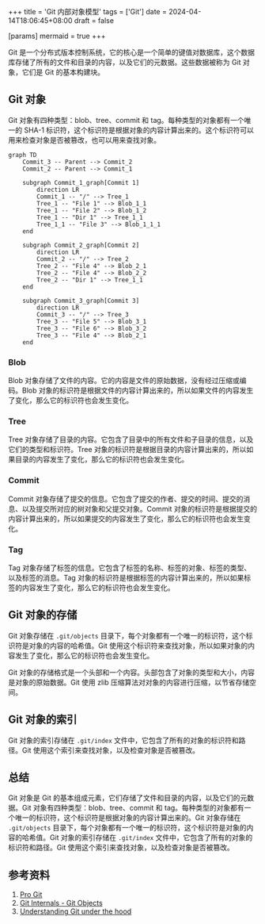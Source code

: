 +++
title = 'Git 内部对象模型'
tags = ['Git']
date = 2024-04-14T18:06:45+08:00
draft = false

[params]
mermaid = true
+++

Git 是一个分布式版本控制系统，它的核心是一个简单的键值对数据库，这个数据库存储了所有的文件和目录的内容，以及它们的元数据。这些数据被称为 Git 对象，它们是 Git 的基本构建块。

## Git 对象

Git 对象有四种类型：blob、tree、commit 和 tag。每种类型的对象都有一个唯一的 SHA-1 标识符，这个标识符是根据对象的内容计算出来的。这个标识符可以用来检查对象是否被篡改，也可以用来查找对象。

```mermaid
graph TD
    Commit_3 -- Parent --> Commit_2
    Commit_2 -- Parent --> Commit_1

    subgraph Commit_1_graph[Commit 1]
        direction LR
        Commit_1 -- "/" --> Tree_1
        Tree_1 -- "File 1" --> Blob_1_1
        Tree_1 -- "File 2" --> Blob_1_2
        Tree_1 -- "Dir 1" --> Tree_1_1
        Tree_1_1 -- "File 3" --> Blob_1_1_1
    end

    subgraph Commit_2_graph[Commit 2]
        direction LR
        Commit_2 -- "/" --> Tree_2
        Tree_2 -- "File 4" --> Blob_2_1
        Tree_2 -- "File 4" --> Blob_2_2
        Tree_2 -- "Dir 1" --> Tree_1_1
    end

    subgraph Commit_3_graph[Commit 3]
        direction LR
        Commit_3 -- "/" --> Tree_3
        Tree_3 -- "File 5" --> Blob_3_1
        Tree_3 -- "File 6" --> Blob_3_2
        Tree_3 -- "File 4" --> Blob_2_1
    end
```

### Blob

Blob 对象存储了文件的内容。它的内容是文件的原始数据，没有经过压缩或编码。Blob 对象的标识符是根据文件的内容计算出来的，所以如果文件的内容发生了变化，那么它的标识符也会发生变化。

### Tree

Tree 对象存储了目录的内容。它包含了目录中的所有文件和子目录的信息，以及它们的类型和标识符。Tree 对象的标识符是根据目录的内容计算出来的，所以如果目录的内容发生了变化，那么它的标识符也会发生变化。

### Commit

Commit 对象存储了提交的信息。它包含了提交的作者、提交的时间、提交的消息、以及提交所对应的树对象和父提交对象。Commit 对象的标识符是根据提交的内容计算出来的，所以如果提交的内容发生了变化，那么它的标识符也会发生变化。

### Tag

Tag 对象存储了标签的信息。它包含了标签的名称、标签的对象、标签的类型、以及标签的消息。Tag 对象的标识符是根据标签的内容计算出来的，所以如果标签的内容发生了变化，那么它的标识符也会发生变化。

## Git 对象的存储

Git 对象存储在 `.git/objects` 目录下，每个对象都有一个唯一的标识符，这个标识符是对象的内容的哈希值。Git 使用这个标识符来查找对象，所以如果对象的内容发生了变化，那么它的标识符也会发生变化。

Git 对象的存储格式是一个头部和一个内容。头部包含了对象的类型和大小，内容是对象的原始数据。Git 使用 zlib 压缩算法对对象的内容进行压缩，以节省存储空间。

## Git 对象的索引

Git 对象的索引存储在 `.git/index` 文件中，它包含了所有的对象的标识符和路径。Git 使用这个索引来查找对象，以及检查对象是否被篡改。

## 总结

Git 对象是 Git 的基本组成元素，它们存储了文件和目录的内容，以及它们的元数据。Git 对象有四种类型：blob、tree、commit 和 tag。每种类型的对象都有一个唯一的标识符，这个标识符是根据对象的内容计算出来的。Git 对象存储在 `.git/objects` 目录下，每个对象都有一个唯一的标识符，这个标识符是对象的内容的哈希值。Git 对象的索引存储在 `.git/index` 文件中，它包含了所有的对象的标识符和路径。Git 使用这个索引来查找对象，以及检查对象是否被篡改。

## 参考资料

1. [Pro Git](https://git-scm.com/book/en/v2)
1. [Git Internals - Git Objects](https://git-scm.com/book/en/v2/Git-Internals-Git-Objects)
1. [Understanding Git under the hood](https://medium.com/swlh/understanding-git-under-the-hood-b1aeae1d02f5)

